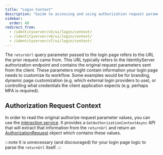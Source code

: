 ```yaml
---
title: "Login Context"
description: "Guide to accessing and using authorization request parameters from the returnUrl to customize the login workflow in IdentityServer."
sidebar:
  order: 40
redirect_from:
  - /identityserver/v5/ui/login/context/
  - /identityserver/v6/ui/login/context/
  - /identityserver/v7/ui/login/context/
---
```


The `returnUrl` query parameter passed to the login page refers to the URL the prior request came from.
This URL typically refers to the IdentityServer authorization endpoint and contains the original request parameters sent
from the client.
These parameters might contain information your login page needs to customize its workflow.
Some examples would be for branding, dynamic page customization (e.g. which external login providers to use), or
controlling what credentials the client application expects (e.g. perhaps MFA is required).

## Authorization Request Context

In order to read the original authorize request parameter values, you can use
the [interaction service](/identityserver/reference/services/interaction-service/#iidentityserverinteractionservice-apis).
It provides a `GetAuthorizationContextAsync` API that will extract that information from the `returnUrl` and return
an [AuthorizationRequest](/identityserver/reference/services/interaction-service/#authorizationrequest) object which
contains these values.

:::note
It is unnecessary (and discouraged) for your login page logic to parse the `returnUrl` itself.
:::
